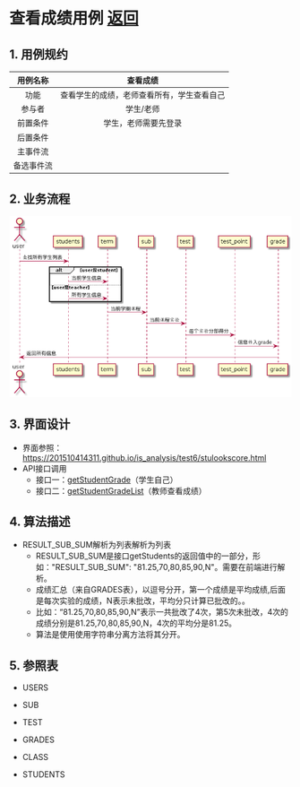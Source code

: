 ﻿# 查看成绩用例 [返回](https://201510414311.github.com/is_analysis/blob/master/test6/REDEME.md)
## 1. 用例规约
|用例名称|查看成绩|
|:-:|:-:|
|功能|查看学生的成绩，老师查看所有，学生查看自己|
|参与者|学生/老师|
|前置条件|学生，老师需要先登录|
|后置条件||
|主事件流||
|备选事件流||
## 2. 业务流程 
![](./shixutu/lookscore.png)
## 3. 界面设计

 - 界面参照：https://201510414311.github.io/is_analysis/test6/stulookscore.html
 - API接口调用
    - 接口一：[getStudentGrade][1]（学生自己）
    - 接口二：[getStudentGradeList][2]（教师查看成绩）
## 4. 算法描述
- RESULT_SUB_SUM解析为列表解析为列表
    - RESULT_SUB_SUM是接口getStudents的返回值中的一部分，形如："RESULT_SUB_SUM": "81.25,70,80,85,90,N"。需要在前端进行解析。
    - 成绩汇总（来自GRADES表），以逗号分开，第一个成绩是平均成绩,后面是每次实验的成绩，N表示未批改，平均分只计算已批改的。。
    - 比如：“81.25,70,80,85,90,N”表示一共批改了4次，第5次未批改，4次的成绩分别是81.25,70,80,85,90,N，4次的平均分是81.25。
    - 算法是使用使用字符串分离方法将其分开。

## 5. 参照表
- USERS
- SUB
- TEST
- GRADES
- CLASS
- STUDENTS


  [1]: https://201510414311.github.com/is_analysis/blob/master/test6/getStudentList.md
  [2]: https://201510414311.github.com/is_analysis/blob/master/test6/getStudentGradeList.md
